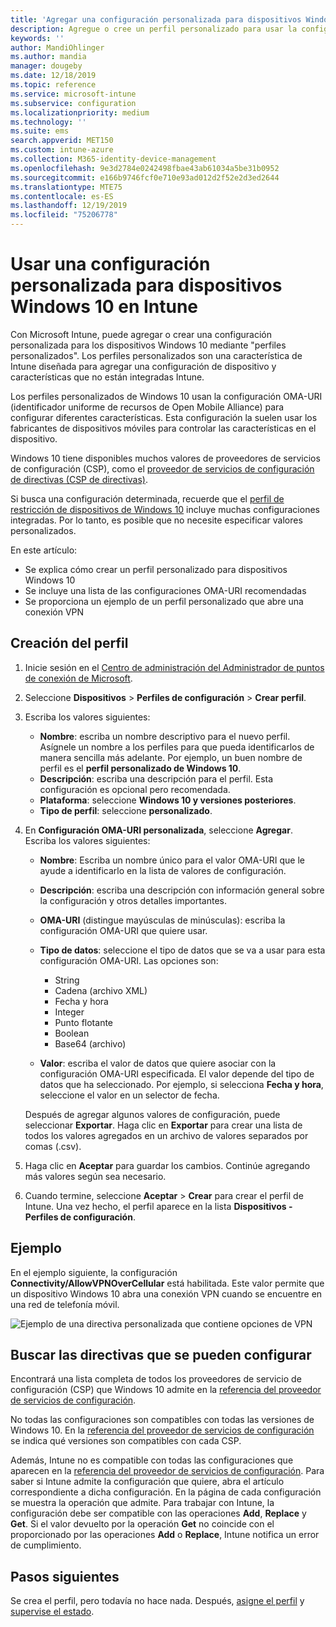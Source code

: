 ```yaml
---
title: 'Agregar una configuración personalizada para dispositivos Windows 10 en Microsoft Intune: Azure | Microsoft Docs'
description: Agregue o cree un perfil personalizado para usar la configuración OMA-URI para dispositivos con Windows 10 en Microsoft Intune. Use un perfil personalizado para agregar una configuración personalizada.
keywords: ''
author: MandiOhlinger
ms.author: mandia
manager: dougeby
ms.date: 12/18/2019
ms.topic: reference
ms.service: microsoft-intune
ms.subservice: configuration
ms.localizationpriority: medium
ms.technology: ''
ms.suite: ems
search.appverid: MET150
ms.custom: intune-azure
ms.collection: M365-identity-device-management
ms.openlocfilehash: 9e3d2784e0242498fbae43ab61034a5be31b0952
ms.sourcegitcommit: e166b9746fcf0e710e93ad012d2f52e2d3ed2644
ms.translationtype: MTE75
ms.contentlocale: es-ES
ms.lasthandoff: 12/19/2019
ms.locfileid: "75206778"
---
```

# <a name="use-custom-settings-for-windows-10-devices-in-intune"></a>Usar una configuración personalizada para dispositivos Windows 10 en Intune

Con Microsoft Intune, puede agregar o crear una configuración personalizada para los dispositivos Windows 10 mediante "perfiles personalizados". Los perfiles personalizados son una característica de Intune diseñada para agregar una configuración de dispositivo y características que no están integradas Intune.

Los perfiles personalizados de Windows 10 usan la configuración OMA-URI (identificador uniforme de recursos de Open Mobile Alliance) para configurar diferentes características. Esta configuración la suelen usar los fabricantes de dispositivos móviles para controlar las características en el dispositivo. 

Windows 10 tiene disponibles muchos valores de proveedores de servicios de configuración (CSP), como el [proveedor de servicios de configuración de directivas (CSP de directivas)](https://technet.microsoft.com/itpro/windows/manage/how-it-pros-can-use-configuration-service-providers).

Si busca una configuración determinada, recuerde que el [perfil de restricción de dispositivos de Windows 10](device-restrictions-windows-10.md) incluye muchas configuraciones integradas. Por lo tanto, es posible que no necesite especificar valores personalizados.

En este artículo:

- Se explica cómo crear un perfil personalizado para dispositivos Windows 10
- Se incluye una lista de las configuraciones OMA-URI recomendadas
- Se proporciona un ejemplo de un perfil personalizado que abre una conexión VPN

## <a name="create-the-profile"></a>Creación del perfil

1. Inicie sesión en el [Centro de administración del Administrador de puntos de conexión de Microsoft](https://go.microsoft.com/fwlink/?linkid=2109431).
2. Seleccione **Dispositivos** > **Perfiles de configuración** > **Crear perfil**.
3. Escriba los valores siguientes:

    - **Nombre**: escriba un nombre descriptivo para el nuevo perfil. Asígnele un nombre a los perfiles para que pueda identificarlos de manera sencilla más adelante. Por ejemplo, un buen nombre de perfil es el **perfil personalizado de Windows 10**.
    - **Descripción**: escriba una descripción para el perfil. Esta configuración es opcional pero recomendada.
    - **Plataforma**: seleccione **Windows 10 y versiones posteriores**.
    - **Tipo de perfil**: seleccione **personalizado**.

4. En **Configuración OMA-URI personalizada**, seleccione **Agregar**. Escriba los valores siguientes:

    - **Nombre**: Escriba un nombre único para el valor OMA-URI que le ayude a identificarlo en la lista de valores de configuración.
    - **Descripción**: escriba una descripción con información general sobre la configuración y otros detalles importantes.
    - **OMA-URI** (distingue mayúsculas de minúsculas): escriba la configuración OMA-URI que quiere usar.
    - **Tipo de datos**: seleccione el tipo de datos que se va a usar para esta configuración OMA-URI. Las opciones son:

        - String
        - Cadena (archivo XML)
        - Fecha y hora
        - Integer
        - Punto flotante
        - Boolean
        - Base64 (archivo)

    - **Valor**: escriba el valor de datos que quiere asociar con la configuración OMA-URI especificada. El valor depende del tipo de datos que ha seleccionado. Por ejemplo, si selecciona **Fecha y hora**, seleccione el valor en un selector de fecha.

    Después de agregar algunos valores de configuración, puede seleccionar **Exportar**. Haga clic en **Exportar** para crear una lista de todos los valores agregados en un archivo de valores separados por comas (.csv).

5. Haga clic en **Aceptar** para guardar los cambios. Continúe agregando más valores según sea necesario.
6. Cuando termine, seleccione **Aceptar** > **Crear** para crear el perfil de Intune. Una vez hecho, el perfil aparece en la lista **Dispositivos - Perfiles de configuración**.

## <a name="example"></a>Ejemplo

En el ejemplo siguiente, la configuración **Connectivity/AllowVPNOverCellular** está habilitada. Este valor permite que un dispositivo Windows 10 abra una conexión VPN cuando se encuentre en una red de telefonía móvil.

![Ejemplo de una directiva personalizada que contiene opciones de VPN](./media/custom-settings-windows-10/custom-policy-example.png)

## <a name="find-the-policies-you-can-configure"></a>Buscar las directivas que se pueden configurar

Encontrará una lista completa de todos los proveedores de servicio de configuración (CSP) que Windows 10 admite en la [referencia del proveedor de servicios de configuración](https://msdn.microsoft.com/windows/hardware/commercialize/customize/mdm/configuration-service-provider-reference).

No todas las configuraciones son compatibles con todas las versiones de Windows 10. En la [referencia del proveedor de servicios de configuración](https://msdn.microsoft.com/windows/hardware/commercialize/customize/mdm/configuration-service-provider-reference) se indica qué versiones son compatibles con cada CSP.

Además, Intune no es compatible con todas las configuraciones que aparecen en la [referencia del proveedor de servicios de configuración](https://msdn.microsoft.com/windows/hardware/commercialize/customize/mdm/configuration-service-provider-reference). Para saber si Intune admite la configuración que quiere, abra el artículo correspondiente a dicha configuración. En la página de cada configuración se muestra la operación que admite. Para trabajar con Intune, la configuración debe ser compatible con las operaciones **Add**, **Replace** y **Get**. Si el valor devuelto por la operación **Get** no coincide con el proporcionado por las operaciones **Add** o **Replace**, Intune notifica un error de cumplimiento.

## <a name="next-steps"></a>Pasos siguientes

Se crea el perfil, pero todavía no hace nada. Después, [asigne el perfil](../device-profile-assign.md) y [supervise el estado](device-profile-monitor.md).
